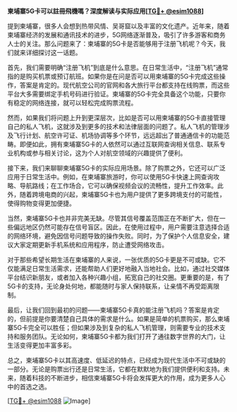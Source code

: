 **柬埔寨5G卡可以註冊飛機嗎？深度解读与实际应用[[TG💪+ @esim1088](https://t.me/s/esim1088)]**

提到柬埔寨，很多人会想到热带风情、吴哥窟以及丰富的文化遗产。近年来，随着柬埔寨经济的发展和通讯技术的进步，5G网络逐渐普及，吸引了许多游客和商务人士的关注。那么问题来了：柬埔寨的5G卡是否能够用于注册飞机呢？今天，我们就来详细探讨这一话题。

首先，我们需要明确“注册飞机”到底是什么意思。在日常生活中，“注册飞机”通常指的是购买机票或预订航班。如果你是在问是否可以用柬埔寨的5G卡完成这些操作，答案是肯定的。现代航空公司的官网和各大旅行平台都支持在线购票，而这些平台大多需要绑定手机号码进行验证。柬埔寨的5G卡完全具备这个功能，只要你有稳定的网络连接，就可以轻松完成购票流程。

然而，如果我们将问题上升到更深层次，比如是否可以用柬埔寨的5G卡直接管理自己的私人飞机，这就涉及到更多的技术和法律层面的问题了。私人飞机的管理涉及飞行计划、航空许可证、机场协调等多个环节，远远超出了普通通信卡的功能范畴。即便如此，拥有柬埔寨5G卡的人依然可以通过互联网查询相关信息、联系专业机构或参与相关讨论，这为个人对航空领域的兴趣提供了便利。

接下来，我们来聊聊柬埔寨5G卡的实际应用场景。除了购票之外，它还可以广泛应用于日常生活中。例如，在柬埔寨旅游时，你可以使用5G卡快速上网查询攻略、导航路线；在工作场合，它可以确保视频会议的流畅性，提升工作效率。此外，随着跨境电商的兴起，柬埔寨5G卡也为用户提供了更多跨境支付的可能性，使得购物变得更加便捷。

当然，柬埔寨5G卡也并非完美无缺。尽管其信号覆盖范围正在不断扩大，但在一些偏远地区仍然可能存在信号盲区。因此，在使用过程中，用户需要注意选择合适的网络环境，避免因信号问题导致的操作失败。同时，为了保护个人信息安全，建议大家定期更新手机系统和应用程序，防止遭受网络攻击。

对于那些希望长期生活在柬埔寨的人来说，一张优质的5G卡更是不可或缺。它不仅能满足日常生活需求，还能帮助人们更好地融入当地社会。比如，通过社交媒体平台结识新朋友，或者加入各种兴趣小组，拓宽自己的社交圈。更重要的是，有了5G卡的支持，无论身处何地，都能随时与家人保持联系，让亲情不再受距离限制。

最后，让我们回到最初的问题——柬埔寨5G卡真的能注册飞机吗？答案是肯定的，但前提是你要清楚自己具体的需求是什么。如果是简单的机票购买，那么柬埔寨5G卡完全可以胜任；但如果涉及到复杂的私人飞机管理，则需要专业的技术支持和服务团队。无论如何，柬埔寨5G卡都为我们打开了通往数字世界的大门，让生活变得更加丰富多彩。

总之，柬埔寨5G卡以其高速度、低延迟的特点，已经成为现代生活中不可或缺的一部分。无论是购票出行还是日常生活，它都在默默地为我们提供便利和支持。未来，随着科技的不断进步，相信柬埔寨5G卡将会发挥更大的作用，成为更多人心中的首选之选。

[[TG💪+ @esim1088](https://t.me/s/esim1088) ![Image](https://i.postimg.cc/4NQfJmqS/Snipaste-2025-05-13-00-14-12.png)]